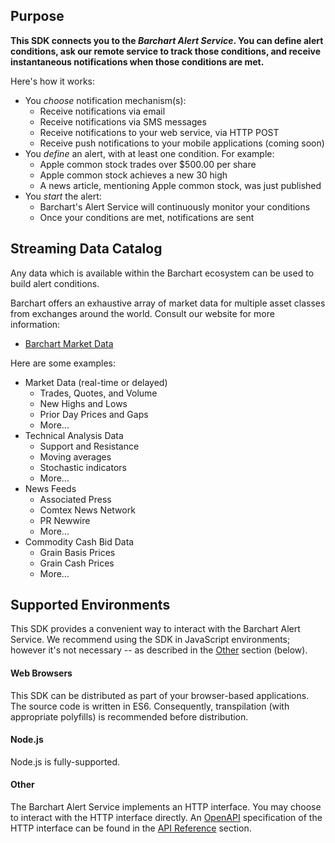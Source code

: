 ## Purpose

**This SDK connects you to the _Barchart Alert Service_. You can define alert conditions, ask our remote service to track those conditions, and receive instantaneous notifications when those conditions are met.**

Here's how it works:

* You _choose_ notification mechanism(s):
	* Receive notifications via email
	* Receive notifications via SMS messages
	* Receive notifications to your web service, via HTTP POST
	* Receive push notifications to your mobile applications (coming soon)
* You _define_ an alert, with at least one condition. For example:
	* Apple common stock trades over $500.00 per share
	* Apple common stock achieves a new 30 high
	* A news article, mentioning Apple common stock, was just published
* You _start_ the alert:
	* Barchart's Alert Service will continuously monitor your conditions
	* Once your conditions are met, notifications are sent

## Streaming Data Catalog

Any data which is available within the Barchart ecosystem can be used to build alert conditions.

Barchart offers an exhaustive array of market data for multiple asset classes from exchanges around the world. Consult our website for more information:

* [Barchart Market Data](https://www.barchart.com/solutions/data/market)

Here are some examples:

* Market Data (real-time or delayed)
	* Trades, Quotes, and Volume
	* New Highs and Lows
	* Prior Day Prices and Gaps
	* More...
* Technical Analysis Data
	* Support and Resistance
	* Moving averages
	* Stochastic indicators
	* More...
* News Feeds
	* Associated Press
	* Comtex News Network
	* PR Newwire
	* More...
* Commodity Cash Bid Data
	* Grain Basis Prices
	* Grain Cash Prices
	* More...

## Supported Environments

This SDK provides a convenient way to interact with the Barchart Alert Service. We recommend using the SDK in JavaScript environments; however it's not necessary -- as described in the [Other](#other) section (below).

#### Web Browsers

This SDK can be distributed as part of your browser-based applications. The source code is written in ES6. Consequently, transpilation (with appropriate polyfills) is recommended before distribution.

#### Node.js

Node.js is fully-supported.

#### Other

The Barchart Alert Service implements an HTTP interface. You may choose to interact with the HTTP interface directly. An [OpenAPI](https://www.openapis.org/) specification of the HTTP interface can be found in the [API Reference](/content/api) section.



